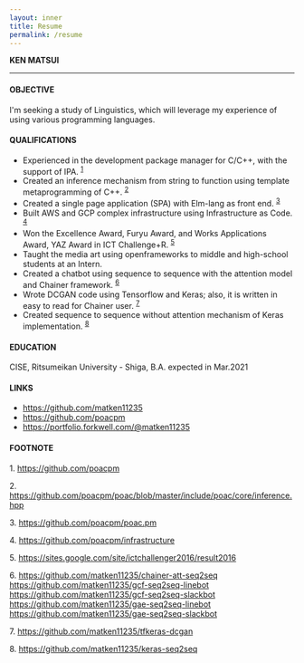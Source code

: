 ```yaml
---
layout: inner
title: Resume
permalink: /resume
---
```



**KEN MATSUI**

---

#### OBJECTIVE
I'm seeking a study of Linguistics, which will leverage my experience of using various programming languages.

#### QUALIFICATIONS
* Experienced in the development package manager for C/C++, with the support of IPA. <sup>[1](#footnote1)</sup>
* Created an inference mechanism from string to function using template metaprogramming of C++. <sup>[2](#footnote2)</sup>
* Created a single page application (SPA) with Elm-lang as front end. <sup>[3](#footnote3)</sup>
* Built AWS and GCP complex infrastructure using Infrastructure as Code. <sup>[4](#footnote4)</sup>
* Won the Excellence Award, Furyu Award, and Works Applications Award, YAZ Award in ICT Challenge+R. <sup>[5](#footnote5)</sup>
* Taught the media art using openframeworks to middle and high-school students at an Intern.
* Created a chatbot using sequence to sequence with the attention model and Chainer framework. <sup>[6](#footnote6)</sup>
* Wrote DCGAN code using Tensorflow and Keras; also, it is written in easy to read for Chainer user. <sup>[7](#footnote7)</sup>
* Created sequence to sequence without attention mechanism of Keras implementation. <sup>[8](#footnote8)</sup>

<!--
#### KEYWORDS
* Programming Language
* Type System
* Functional Programming
* C++17

#### WORK EXPERIENCE
none
-->

#### EDUCATION
CISE, Ritsumeikan University - Shiga, B.A. expected in Mar.2021

#### LINKS
* <https://github.com/matken11235>
* <https://github.com/poacpm>
* <https://portfolio.forkwell.com/@matken11235>

#### FOOTNOTE
<a name="footnote1">1</a>.
<https://github.com/poacpm>

<a name="footnote2">2</a>.
<https://github.com/poacpm/poac/blob/master/include/poac/core/inference.hpp>

<a name="footnote3">3</a>.
<https://github.com/poacpm/poac.pm>

<a name="footnote4">4</a>.
<https://github.com/poacpm/infrastructure>

<a name="footnote5">5</a>.
<https://sites.google.com/site/ictchallenger2016/result2016>

<a name="footnote6">6</a>.
<https://github.com/matken11235/chainer-att-seq2seq> <br>
<https://github.com/matken11235/gcf-seq2seq-linebot> <br>
<https://github.com/matken11235/gcf-seq2seq-slackbot> <br>
<https://github.com/matken11235/gae-seq2seq-linebot> <br>
<https://github.com/matken11235/gae-seq2seq-slackbot>

<a name="footnote7">7</a>.
<https://github.com/matken11235/tfkeras-dcgan>

<a name="footnote8">8</a>.
<https://github.com/matken11235/keras-seq2seq>
